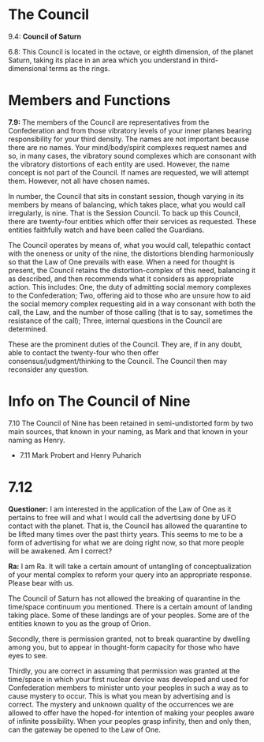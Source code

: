# The Council
9.4: **Council of Saturn**

6.8: This Council is located in the octave, or eighth dimension, of the planet Saturn, taking its place in an area which you understand in third-dimensional terms as the rings.

# Members and Functions
**7.9:** The members of the Council are representatives from the Confederation and from those vibratory levels of your inner planes bearing responsibility for your third density. The names are not important because there are no names. Your mind/body/spirit complexes request names and so, in many cases, the vibratory sound complexes which are consonant with the vibratory distortions of each entity are used. However, the name concept is not part of the Council. If names are requested, we will attempt them. However, not all have chosen names.  
  
In number, the Council that sits in constant session, though varying in its members by means of balancing, which takes place, what you would call irregularly, is nine. That is the Session Council. To back up this Council, there are twenty-four entities which offer their services as requested. These entities faithfully watch and have been called the Guardians.  
  
The Council operates by means of, what you would call, telepathic contact with the oneness or unity of the nine, the distortions blending harmoniously so that the Law of One prevails with ease. When a need for thought is present, the Council retains the distortion-complex of this need, balancing it as described, and then recommends what it considers as appropriate action. This includes: One, the duty of admitting social memory complexes to the Confederation; Two, offering aid to those who are unsure how to aid the social memory complex requesting aid in a way consonant with both the call, the Law, and the number of those calling (that is to say, sometimes the resistance of the call); Three, internal questions in the Council are determined.  
  
These are the prominent duties of the Council. They are, if in any doubt, able to contact the twenty-four who then offer consensus/judgment/thinking to the Council. The Council then may reconsider any question.

# Info on The Council of Nine
7.10 The Council of Nine has been retained in semi-undistorted form by two main sources, that known in your naming, as Mark and that known in your naming as Henry.
- 7.11 Mark Probert and Henry Puharich

# 7.12
**Questioner:** I am interested in the application of the Law of One as it pertains to free will and what I would call the advertising done by UFO contact with the planet. That is, the Council has allowed the quarantine to be lifted many times over the past thirty years. This seems to me to be a form of advertising for what we are doing right now, so that more people will be awakened. Am I correct?

**Ra:** I am Ra. It will take a certain amount of untangling of conceptualization of your mental complex to reform your query into an appropriate response. Please bear with us.  
  
The Council of Saturn has not allowed the breaking of quarantine in the time/space continuum you mentioned. There is a certain amount of landing taking place. Some of these landings are of your peoples. Some are of the entities known to you as the group of Orion.  
  
Secondly, there is permission granted, not to break quarantine by dwelling among you, but to appear in thought-form capacity for those who have eyes to see.  
  
Thirdly, you are correct in assuming that permission was granted at the time/space in which your first nuclear device was developed and used for Confederation members to minister unto your peoples in such a way as to cause mystery to occur. This is what you mean by advertising and is correct. The mystery and unknown quality of the occurrences we are allowed to offer have the hoped-for intention of making your peoples aware of infinite possibility. When your peoples grasp infinity, then and only then, can the gateway be opened to the Law of One.